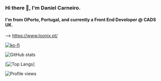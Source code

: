 ### Hi there 👋, I'm Daniel Carneiro.
#### I'm from OPorto, Portugal, and currently a Front End Developer @ CADS UK.

--> https://www.loonix.pt/

[![ko-fi](https://ko-fi.com/img/githubbutton_sm.svg)](https://ko-fi.com/E1E7JWJ6R)
<!--
**loonix/loonix** is a ✨ _special_ ✨ repository because its `README.md` (this file) appears on your GitHub profile.

Here are some ideas to get you started:

- 🔭 I’m currently working on migrating Ionic apps to Flutter
- 🌱 I’m currently learning Dart & Flutter
- 👯 I’m looking to collaborate on open-source projects that matter.
- 💬 Ask me about ...
- 📫 How to reach me: ask around the internet, you will find a way (or do a PR :))
- ⚡ Fun fact: I speak 4 languages
-->

![GitHub stats](https://github-readme-stats.vercel.app/api?username=loonix&show_icons=true&theme=dark)

[![Top Langs](https://github-readme-stats.vercel.app/api/top-langs/?username=loonix&theme=dark&layout=compact)]

![Profile views](https://gpvc.arturio.dev/loonix)
